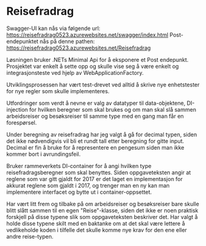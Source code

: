 # Reisefradrag

Swagger-UI kan nås via følgende url: https://reisefradrag0523.azurewebsites.net/swagger/index.html
Post-endepunktet nås på denne pathen: https://reisefradrag0523.azurewebsites.net/Reisefradrag

Løsningen bruker .NETs Minimal Api for å eksponere et Post endepunkt. 
Prosjektet var enkelt å sette opp og skulle vise seg å være enkelt og integrasjonsteste ved hjelp av WebApplicationFactory.

Utviklingsprosessen har vært test-drevet ved alltid å skrive nye enhetstester for nye regler som skulle implementeres.

Utfordringer som verdt å nevne er valg av datatyper til data-objektene, DI-injection for hvilken beregner som skal brukes og om man skal slå sammen arbeidsreiser og besøksreiser til samme type med en gang man får en forespørsel.

Under beregning av reisefradrag har jeg valgt å gå for decimal typen, siden det ikke nødvendigvis vil bli et rundt tall etter beregning for gitte input. Decimal er fin å bruke for å representere en pengesum siden man ikke kommer bort i avrundingsfeil.

Bruker rammeverkets DI-container for å angi hvilken type reisefradragsberegner som skal benyttes. Siden oppgaveteksten angir at reglene som var gitt gjaldt for 2017 er det laget en implementasjon for akkurat reglene som gjaldt i 2017, og trenger man en ny kan man implementere interfacet og bytte ut i container-oppsettet.

Har vært litt frem og tilbake på om arbeidsreiser og besøksreiser bare skulle blitt slått sammen til en egen "Reise"-klasse, siden det ikke er noen praktisk forskjell på disse typene slik som oppgaveteksten beskriver det. Har valgt å holde disse typene skilt med en baktanke om at det skal være lettere å vedlikeholde koden i tilfelle det skulle komme nye krav for den ene eller andre reise-typen.